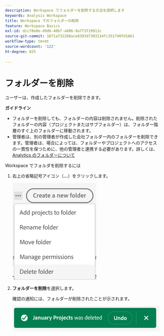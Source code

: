 ```yaml
---
description: Workspace でフォルダーを削除する方法を説明します
keywords: Analysis Workspace
title: Workspace でのフォルダーの削除
feature: Workspace Basics
exl-id: dcc78e0e-49d6-40bf-a606-9a7f3f19911c
source-git-commit: 16f1a732260ace8393d7303134fc351740fd1661
workflow-type: tm+mt
source-wordcount: '122'
ht-degree: 82%

---
```



# フォルダーを削除

ユーザーは、作成したフォルダーを削除できます。

**ガイドライン**

* フォルダーを削除しても、フォルダーの内容は削除されません。削除されたフォルダーの内容（プロジェクトまたはサブフォルダー）は、フォルダー階層のすぐ上のフォルダーに移動されます。
* 管理者は、別の管理者が作成した会社フォルダー内のフォルダーを削除できます。管理者は、場合によっては、フォルダーやプロジェクトへのアクセスの一貫性を保つために、他の管理者と連携する必要があります。詳しくは、 [Analytics のフォルダーについて](/help/analysis-workspace/build-workspace-project/workspace-folders/about-folders.md)

Workspace でフォルダを削除するには

1. 右上の省略記号アイコン（**...**）をクリックします。

   ![省略記号アイコンドロップダウンオプション。](/help/analysis-workspace/build-workspace-project/assets/select-delete-folder.png)

2. **フォルダーを削除**&#x200B;を選択します。

   確認の通知には、フォルダーが削除されたことが示されます。

   ![フォルダーの削除の確認トースト。](/help/analysis-workspace/build-workspace-project/assets/deleted-folder.png)

